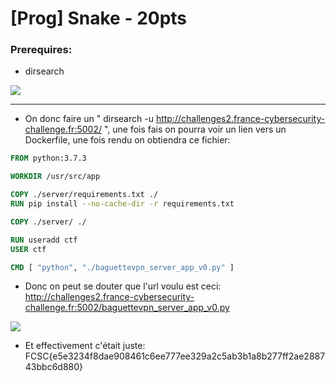 # [Prog] Snake - 20pts

### Prerequires:

- dirsearch

<img src="https://cdn.discordapp.com/attachments/837006684558852156/837009284033544212/unknown.png">

-----------------

- On donc faire un " dirsearch -u http://challenges2.france-cybersecurity-challenge.fr:5002/ ", une fois fais on pourra voir un lien vers un Dockerfile, une fois rendu on obtiendra ce fichier:

```dockerfile
FROM python:3.7.3

WORKDIR /usr/src/app

COPY ./server/requirements.txt ./
RUN pip install --no-cache-dir -r requirements.txt

COPY ./server/ ./

RUN useradd ctf
USER ctf

CMD [ "python", "./baguettevpn_server_app_v0.py" ]
```

- Donc on peut se douter que l'url voulu est ceci: http://challenges2.france-cybersecurity-challenge.fr:5002/baguettevpn_server_app_v0.py

<img src="https://cdn.discordapp.com/attachments/837006684558852156/837009914983088179/unknown.png">

- Et effectivement c'était juste: FCSC{e5e3234f8dae908461c6ee777ee329a2c5ab3b1a8b277ff2ae288743bbc6d880}
